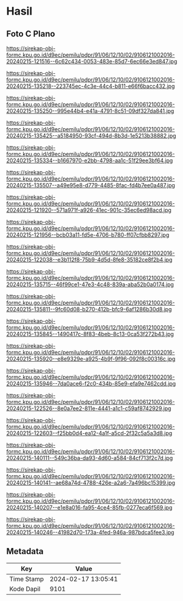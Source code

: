 # Hasil

## Foto C Plano

https://sirekap-obj-formc.kpu.go.id/d9ec/pemilu/pdpr/91/06/12/10/02/9106121002016-20240215-121516--6c62c434-0053-483e-85d7-6ec66e3ed847.jpg

https://sirekap-obj-formc.kpu.go.id/d9ec/pemilu/pdpr/91/06/12/10/02/9106121002016-20240215-135218--223745ec-4c3e-44c4-b811-e66f6bacc432.jpg

https://sirekap-obj-formc.kpu.go.id/d9ec/pemilu/pdpr/91/06/12/10/02/9106121002016-20240215-135250--995e44b4-e41a-4791-8c51-09df327da841.jpg

https://sirekap-obj-formc.kpu.go.id/d9ec/pemilu/pdpr/91/06/12/10/02/9106121002016-20240215-135425--a5184950-93cf-494d-8b3d-1e5213b38882.jpg

https://sirekap-obj-formc.kpu.go.id/d9ec/pemilu/pdpr/91/06/12/10/02/9106121002016-20240215-135334--b1667970-e2bb-4798-aa1c-51f29ee3bf64.jpg

https://sirekap-obj-formc.kpu.go.id/d9ec/pemilu/pdpr/91/06/12/10/02/9106121002016-20240215-135507--a49e95e8-d779-4485-8fac-fd4b7ee0a487.jpg

https://sirekap-obj-formc.kpu.go.id/d9ec/pemilu/pdpr/91/06/12/10/02/9106121002016-20240215-121920--571a971f-a926-41ec-901c-35ec6ed98acd.jpg

https://sirekap-obj-formc.kpu.go.id/d9ec/pemilu/pdpr/91/06/12/10/02/9106121002016-20240215-121956--bcb03a11-fd5e-4706-b780-ff07cfbb8297.jpg

https://sirekap-obj-formc.kpu.go.id/d9ec/pemilu/pdpr/91/06/12/10/02/9106121002016-20240215-122038--e3b112f8-75b9-4d5d-8fe8-35182ce8f2b4.jpg

https://sirekap-obj-formc.kpu.go.id/d9ec/pemilu/pdpr/91/06/12/10/02/9106121002016-20240215-135715--46f99ce1-47e3-4c48-839a-aba52b0a0174.jpg

https://sirekap-obj-formc.kpu.go.id/d9ec/pemilu/pdpr/91/06/12/10/02/9106121002016-20240215-135811--9fc60d08-b270-412b-bfc9-6af1286b30d8.jpg

https://sirekap-obj-formc.kpu.go.id/d9ec/pemilu/pdpr/91/06/12/10/02/9106121002016-20240215-135845--1490417c-8f83-4beb-8c13-0ca53f272b43.jpg

https://sirekap-obj-formc.kpu.go.id/d9ec/pemilu/pdpr/91/06/12/10/02/9106121002016-20240215-135920--e8e9329e-a925-4b9f-9f96-092f8c00316c.jpg

https://sirekap-obj-formc.kpu.go.id/d9ec/pemilu/pdpr/91/06/12/10/02/9106121002016-20240215-135946--7da0ace6-f2c0-434b-85e9-efa9e7462cdd.jpg

https://sirekap-obj-formc.kpu.go.id/d9ec/pemilu/pdpr/91/06/12/10/02/9106121002016-20240215-122526--8e0a7ee2-811e-4441-a1c1-c59af8742929.jpg

https://sirekap-obj-formc.kpu.go.id/d9ec/pemilu/pdpr/91/06/12/10/02/9106121002016-20240215-122603--f25bb0d4-ea12-4a1f-a5cd-2f32c5a5a3d8.jpg

https://sirekap-obj-formc.kpu.go.id/d9ec/pemilu/pdpr/91/06/12/10/02/9106121002016-20240215-140111--549c36ba-da93-4d60-a584-84cf713f2c7d.jpg

https://sirekap-obj-formc.kpu.go.id/d9ec/pemilu/pdpr/91/06/12/10/02/9106121002016-20240215-140141--ae68a74d-4788-426e-a2a6-7a496bc15399.jpg

https://sirekap-obj-formc.kpu.go.id/d9ec/pemilu/pdpr/91/06/12/10/02/9106121002016-20240215-140207--e1e8a016-fa95-4ce4-85fb-0277eca6f569.jpg

https://sirekap-obj-formc.kpu.go.id/d9ec/pemilu/pdpr/91/06/12/10/02/9106121002016-20240215-140246--41982d70-173a-4fed-946a-987bdca5fee3.jpg


## Metadata

| Key        | Value               |
| ---------- | ------------------- |
| Time Stamp | 2024-02-17 13:05:41 |
| Kode Dapil | 9101                |



